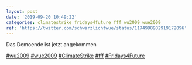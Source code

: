```yaml
---
layout: post
date: '2019-09-20 10:49:22'
categories: climatestrike fridays4future fff wu2009 wue2009
ref: 'https://twitter.com/schwarzlichtwue/status/1174998982919172096'
---
```

Das Demoende ist jetzt angekommen

[#wu2009](/t/wu2009) [#wue2009](/t/wue2009) [#ClimateStrike](/t/climatestrike) [#fff](/t/fff) [#Fridays4Future](/t/fridays4future)